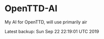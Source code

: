 # OpenTTD-AI
My AI for OpenTTD, will use primarily air

Latest backup: Sun Sep 22 22:19:01 UTC 2019

